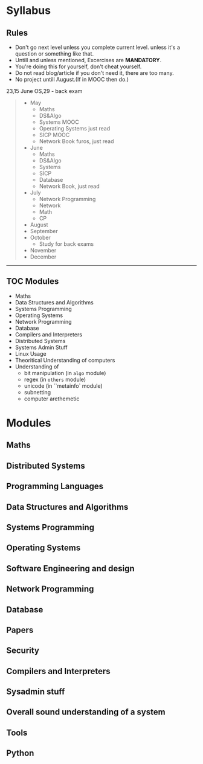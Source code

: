 # Syllabus

## Rules
- Don't go next level unless you complete current level. 
unless it's a question or something like that.
- Untill and unless mentioned, Excercises are **MANDATORY**.
- You're doing this for yourself, don't cheat yourself.
- Do not read blog/article if you don't need it, there are too many.
- No project untill August.(If in MOOC then do.)

23,15 June OS,29 - back exam
> - May
>     - Maths
>     - DS&Algo
>     - Systems MOOC
>     - Operating Systems just read
>     - SICP MOOC
>     - Network Book furos, just read
> - June
>     - Maths
>     - DS&Algo
>     - Systems
>     - SICP
>     - Database
>     - Network Book, just read
> - July
>     - Network Programming
>     - Network 
>     - Math
>     - CP
> - August
> - September
> - October
>     - Study for back exams
> - November
> - December

-----------------------

## TOC Modules
- Maths
- Data Structures and Algorithms
- Systems Programming
- Operating Systems
- Network Programming
- Database
- Compilers and Interpreters
- Distributed Systems
- Systems Admin Stuff
- Linux Usage
- Theoritical Understanding of computers
- Understanding of
    - bit manipulation (in `algo` module)
    - regex (in `others` module)
    - unicode (in ``metainfo` module)
    - subnetting
    - computer arethemetic

# Modules

## Maths
## Distributed Systems
## Programming Languages
## Data Structures and Algorithms
## Systems Programming
## Operating Systems
## Software Engineering and design
## Network Programming
## Database
## Papers
## Security
## Compilers and Interpreters
## Sysadmin stuff
## Overall sound understanding of a system
## Tools
## Python